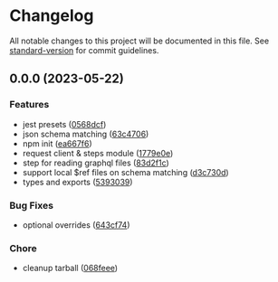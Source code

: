 # Changelog

All notable changes to this project will be documented in this file. See [standard-version](https://github.com/conventional-changelog/standard-version) for commit guidelines.

## 0.0.0 (2023-05-22)


### Features

* jest presets ([0568dcf](https://github.com/iamkenos/iris/commit/0568dcf348bb5a530045425484ff9df235febad6))
* json schema matching ([63c4706](https://github.com/iamkenos/iris/commit/63c47060ffae374db80ccf831115ae32377daa83))
* npm init ([ea667f6](https://github.com/iamkenos/iris/commit/ea667f67e88dfc1a2e5c0770456fdec557f105ae))
* request client & steps module ([1779e0e](https://github.com/iamkenos/iris/commit/1779e0ee525f538ee8eb32a54af3255cd0cc973d))
* step for reading graphql files ([83d2f1c](https://github.com/iamkenos/iris/commit/83d2f1ceaa3035f7c58ed0ac06d9be68668c6475))
* support local $ref files on schema matching ([d3c730d](https://github.com/iamkenos/iris/commit/d3c730d106fdc0b5e83213f936e72812538cf352))
* types and exports ([5393039](https://github.com/iamkenos/iris/commit/5393039afa10edf807fafaca34bd7146809c6e49))


### Bug Fixes

* optional overrides ([643cf74](https://github.com/iamkenos/iris/commit/643cf74a437d2c54e1295260b3ff14561bf3bd69))


### Chore

* cleanup tarball ([068feee](https://github.com/iamkenos/iris/commit/068feee6a00cea3fe8a1bfd33b5e5ee8f7fc3c5a))
